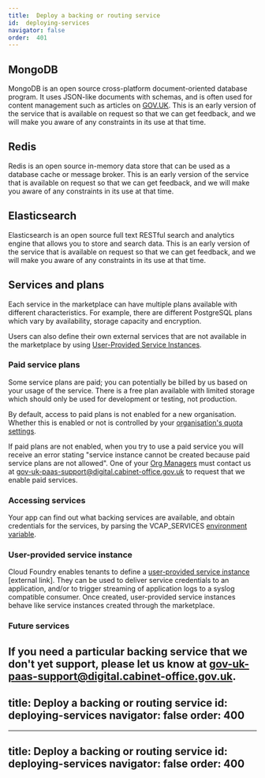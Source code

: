 ```yaml
---
title:  Deploy a backing or routing service
id:  deploying-services
navigator: false
order:  401
---
```


## MongoDB

MongoDB is an open source cross-platform document-oriented database program. It uses JSON-like documents with schemas, and is often used for content management such as articles on [GOV.UK](https://www.gov.uk/). This is an early version of the service that is available on request so that we can get feedback, and we will make you aware of any constraints in its use at that time.

## Redis

Redis is an open source in-memory data store that can be used as a database cache or message broker. This is an early version of the service that is available on request so that we can get feedback, and we will make you aware of any constraints in its use at that time.

## Elasticsearch

Elasticsearch is an open source full text RESTful search and analytics engine that allows you to store and search data. This is an early version of the service that is available on request so that we can get feedback, and we will make you aware of any constraints in its use at that time.

## Services and plans

Each service in the marketplace can have multiple plans available with different characteristics. For example, there are different PostgreSQL plans which vary by availability, storage capacity and encryption.

Users can also define their own external services that are not available in the marketplace by using [User-Provided Service Instances](/#user-provided-service-instance).

### Paid service plans

Some service plans are paid; you can potentially be billed by us based on your usage of the service. There is a free plan available with limited storage which should only be used for development or testing, not production.

By default, access to paid plans is not enabled for a new organisation. Whether this is enabled or not is controlled by your [organisation's quota settings](/#quotas).

If paid plans are not enabled, when you try to use a paid service you will receive an error stating "service instance cannot be created because paid service plans are not allowed". One of your [Org Managers](https://docs.cloud.service.gov.uk/#org-manager) must contact us at [gov-uk-paas-support@digital.cabinet-office.gov.uk](mailto:gov-uk-paas-support@digital.cabinet-office.gov.uk) to request that we enable paid services.

### Accessing services

Your app can find out what backing services are available, and obtain credentials for the services, by parsing the VCAP_SERVICES [environment variable](/#environment-variables).

### User-provided service instance

Cloud Foundry enables tenants to define a [user-provided service instance](https://docs.cloudfoundry.org/devguide/services/user-provided.html) [external link]. They can be used to deliver service credentials to an application, and/or to trigger streaming of application logs to a syslog compatible consumer. Once created, user-provided service instances behave like service instances created through the marketplace.

### Future services

If you need a particular backing service that we don't yet support, please let us know at [gov-uk-paas-support@digital.cabinet-office.gov.uk](mailto:gov-uk-paas-support@digital.cabinet-office.gov.uk).
---
title:  Deploy a backing or routing service
id:  deploying-services
navigator: false
order:  400
---

---
title:  Deploy a backing or routing service
id:  deploying-services
navigator: false
order:  400
---


